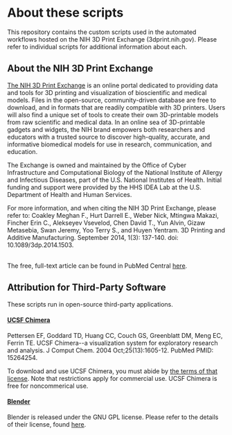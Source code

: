 # About these scripts
This repository contains the custom scripts used in the automated workflows hosted on the NIH 3D Print Exchange (3dprint.nih.gov). Please refer to individual scripts for additional information about each.

## About the NIH 3D Print Exchange

[The NIH 3D Print Exchange](http://3dprint.nih.gov) is an online portal dedicated to providing data and tools for 3D printing and visualization of bioscientific and medical models. Files in the open-source, community-driven database are free to download, and in formats that are readily compatible with 3D printers. Users will also find a unique set of tools to create their own 3D-printable models from raw scientific and medical data. In an online sea of 3D-printable gadgets and widgets, the NIH brand empowers both researchers and educators with a trusted source to discover high-quality, accurate, and informative biomedical models for use in research, communication, and education.

The Exchange is owned and maintained by the Office of Cyber Infrastructure and Computational Biology of the National Institute of Allergy and Infectious Diseases, part of the U.S. National Institutes of Health. Initial funding and support were provided by the HHS IDEA Lab at the U.S. Department of Health and Human Services.

For more information, and when citing the NIH 3D Print Exchange, please refer to: 
Coakley Meghan F., Hurt Darrell E., Weber Nick, Mtingwa Makazi, Fincher Erin C., Alekseyev Vsevelod, Chen David T., Yun Alvin, Gizaw Metasebia, Swan Jeremy, Yoo Terry S., and Huyen Yentram. 3D Printing and Additive Manufacturing. September 2014, 1(3): 137-140. doi: 10.1089/3dp.2014.1503.

<br>The free, full-text article can be found in PubMed Central [here](https://www.ncbi.nlm.nih.gov/pmc/articles/PMC4981148/).


## Attribution for Third-Party Software

These scripts run in open-source third-party applications. 

#### [UCSF Chimera](http://www.cgl.ucsf.edu/chimera)
Pettersen EF, Goddard TD, Huang CC, Couch GS, Greenblatt DM, Meng EC, Ferrin TE. UCSF Chimera--a visualization system for exploratory research and analysis. J Comput Chem. 2004 Oct;25(13):1605-12. PubMed PMID: 15264254.

To download and use UCSF Chimera, you must abide by [the terms of that license](https://www.cgl.ucsf.edu/chimera/docs/licensing.html). Note that restrictions apply for commercial use. UCSF Chimera is free for noncommerical use.  

#### [Blender](https://www.blender.org/)
Blender is released under the GNU GPL license. Please refer to the details of their license, found [here](https://www.blender.org/about/license/).




